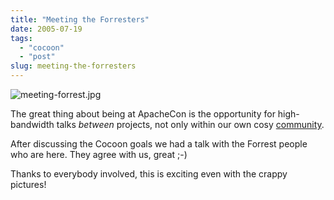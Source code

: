 ```yaml
---
title: "Meeting the Forresters"
date: 2005-07-19
tags: 
  - "cocoon"
  - "post"
slug: meeting-the-forresters
---
```


![meeting-forrest.jpg](http://codeconsult.ch/bertrand/archives/images/meeting-forrest.jpg)

The great thing about being at ApacheCon is the opportunity for high-bandwidth talks _between_ projects, not only within our own cosy [community](http://cocoon.apache.org).

After discussing the Cocoon goals we had a talk with the Forrest people who are here. They agree with us, great ;-)

Thanks to everybody involved, this is exciting even with the crappy pictures!

